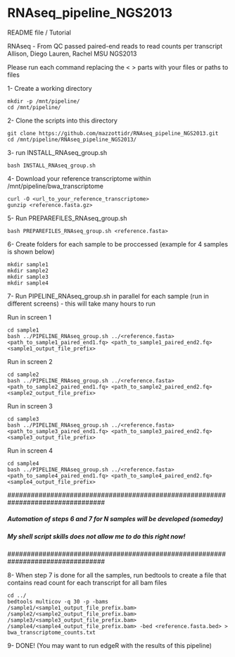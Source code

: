 RNAseq_pipeline_NGS2013
=======================

README file / Tutorial

RNAseq - From QC passed paired-end reads to read counts per transcript
Allison, Diego Lauren, Rachel
MSU NGS2013

Please run each command replacing the <   > parts with your files or paths to files

1- Create a working directory

	mkdir -p /mnt/pipeline/
	cd /mnt/pipeline/

2- Clone the scripts into this directory

	git clone https://github.com/mazzottidr/RNAseq_pipeline_NGS2013.git
	cd /mnt/pipeline/RNAseq_pipeline_NGS2013/

3- run INSTALL_RNAseq_group.sh

	bash INSTALL_RNAseq_group.sh

4- Download your reference transcriptome within /mnt/pipeline/bwa_transcriptome

	curl -O <url_to_your_reference_transcriptome>
	gunzip <reference.fasta.gz>

5- Run PREPAREFILES_RNAseq_group.sh

	bash PREPAREFILES_RNAseq_group.sh <reference.fasta>

6- Create folders for each sample to be proccessed (example for 4 samples is shown below)

	mkdir sample1
	mkdir sample2
	mkdir sample3
	mkdir sample4

7- Run PIPELINE_RNAseq_group.sh in parallel for each sample (run in different screens) - this will take many hours to run

Run in screen 1

	cd sample1
	bash ../PIPELINE_RNAseq_group.sh ../<reference.fasta> <path_to_sample1_paired_end1.fq> <path_to_sample1_paired_end2.fq> <sample1_output_file_prefix>

Run in screen 2

	cd sample2
	bash ../PIPELINE_RNAseq_group.sh ../<reference.fasta> <path_to_sample2_paired_end1.fq> <path_to_sample2_paired_end2.fq> <sample2_output_file_prefix>

Run in screen 3

	cd sample3
	bash ../PIPELINE_RNAseq_group.sh ../<reference.fasta> <path_to_sample3_paired_end1.fq> <path_to_sample3_paired_end2.fq> <sample3_output_file_prefix>

Run in screen 4

	cd sample4
	bash ../PIPELINE_RNAseq_group.sh ../<reference.fasta> <path_to_sample4_paired_end1.fq> <path_to_sample4_paired_end2.fq> <sample4_output_file_prefix>


#################################################################################
##### Automation of steps 6 and 7 for N samples will be developed (someday) #####
#####     My shell script skills does not allow me to do this right now!    #####
#################################################################################

8- When step 7 is done for all the samples, run bedtools to create a file that contains read count for each transcript for all bam files

	cd ../
	bedtools multicov -q 30 -p -bams /sample1/<sample1_output_file_prefix.bam> /sample2/<sample2_output_file_prefix.bam> /sample3/<sample3_output_file_prefix.bam> /sample4/<sample4_output_file_prefix.bam> -bed <reference.fasta.bed> > bwa_transcriptome_counts.txt

9- DONE! (You may want to run edgeR with the results of this pipeline)
